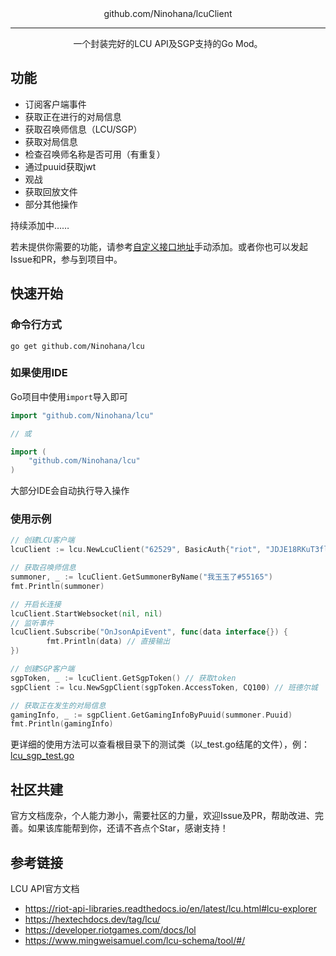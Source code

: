 <div align="center">
  github.com/Ninohana/lcuClient<br/><hr/>
  一个封装完好的LCU API及SGP支持的Go Mod。
</div>

## 功能

 - 订阅客户端事件
 - 获取正在进行的对局信息
 - 获取召唤师信息（LCU/SGP）
 - 获取对局信息
 - 检查召唤师名称是否可用（有重复）
 - 通过puuid获取jwt
 - 观战
 - 获取回放文件
 - 部分其他操作

持续添加中……

若未提供你需要的功能，请参考[自定义接口地址](https://github.com/Ninohana/lcu/blob/main/lcu_sgp_test.go#L93)手动添加。或者你也可以发起Issue和PR，参与到项目中。

## 快速开始

### 命令行方式

```shell
go get github.com/Ninohana/lcu
```

### 如果使用IDE

Go项目中使用`import`导入即可

```go
import "github.com/Ninohana/lcu"

// 或

import (
	"github.com/Ninohana/lcu"
)
```

大部分IDE会自动执行导入操作

### 使用示例

```go
// 创建LCU客户端
lcuClient := lcu.NewLcuClient("62529", BasicAuth{"riot", "JDJE18RKuT3fldK5yc2xuA"})

// 获取召唤师信息
summoner, _ := lcuClient.GetSummonerByName("我玉玉了#55165")
fmt.Println(summoner)

// 开启长连接
lcuClient.StartWebsocket(nil, nil)
// 监听事件
lcuClient.Subscribe("OnJsonApiEvent", func(data interface{}) {
		fmt.Println(data) // 直接输出
})

// 创建SGP客户端
sgpToken, _ := lcuClient.GetSgpToken() // 获取token
sgpClient := lcu.NewSgpClient(sgpToken.AccessToken, CQ100) // 班德尔城

// 获取正在发生的对局信息
gamingInfo, _ := sgpClient.GetGamingInfoByPuuid(summoner.Puuid)
fmt.Println(gamingInfo)
```

更详细的使用方法可以查看根目录下的测试类（以_test.go结尾的文件），例：[lcu_sgp_test.go](https://github.com/Ninohana/lol/blob/main/lcu_sgp_test.go)

## 社区共建

官方文档庞杂，个人能力渺小，需要社区的力量，欢迎Issue及PR，帮助改进、完善。如果该库能帮到你，还请不吝点个Star，感谢支持！

## 参考链接

LCU API官方文档

- https://riot-api-libraries.readthedocs.io/en/latest/lcu.html#lcu-explorer
- https://hextechdocs.dev/tag/lcu/
- https://developer.riotgames.com/docs/lol
- https://www.mingweisamuel.com/lcu-schema/tool/#/
